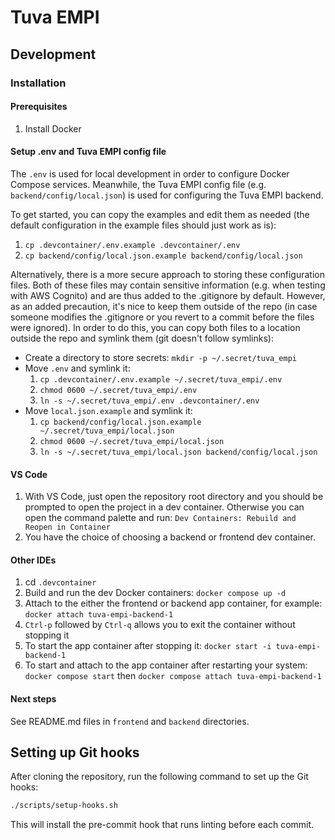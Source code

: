 # Tuva EMPI

## Development

### Installation

#### Prerequisites

1. Install Docker

#### Setup .env and Tuva EMPI config file

The `.env` is used for local development in order to configure Docker Compose services. Meanwhile, the Tuva EMPI config file (e.g. `backend/config/local.json`) is used for configuring the Tuva EMPI backend.

To get started, you can copy the examples and edit them as needed (the default configuration in the example files should just work as is):

1. `cp .devcontainer/.env.example .devcontainer/.env`
1. `cp backend/config/local.json.example backend/config/local.json`

Alternatively, there is a more secure approach to storing these configuration files. Both of these files may contain sensitive information (e.g. when testing with AWS Cognito) and are thus added to the .gitignore by default. However, as an added precaution, it's nice to keep them outside of the repo (in case someone modifies the .gitignore or you revert to a commit before the files were ignored). In order to do this, you can copy both files to a location outside the repo and symlink them (git doesn't follow symlinks):

- Create a directory to store secrets: `mkdir -p ~/.secret/tuva_empi`
- Move `.env` and symlink it:
  1. `cp .devcontainer/.env.example ~/.secret/tuva_empi/.env`
  1. `chmod 0600 ~/.secret/tuva_empi/.env`
  1. `ln -s ~/.secret/tuva_empi/.env .devcontainer/.env`
- Move `local.json.example` and symlink it:
  1. `cp backend/config/local.json.example ~/.secret/tuva_empi/local.json`
  1. `chmod 0600 ~/.secret/tuva_empi/local.json`
  1. `ln -s ~/.secret/tuva_empi/local.json backend/config/local.json`


#### VS Code

1. With VS Code, just open the repository root directory and you should be prompted to open the project in a dev container. Otherwise you can open the command palette and run: `Dev Containers: Rebuild and Reopen in Container`
1. You have the choice of choosing a backend or frontend dev container.

#### Other IDEs

1. cd `.devcontainer`
1. Build and run the dev Docker containers: `docker compose up -d`
1. Attach to the either the frontend or backend app container, for example: `docker attach tuva-empi-backend-1`
1. `Ctrl-p` followed by `Ctrl-q` allows you to exit the container without stopping it
1. To start the app container after stopping it: `docker start -i tuva-empi-backend-1`
1. To start and attach to the app container after restarting your system: `docker compose start` then `docker compose attach tuva-empi-backend-1`

#### Next steps

See README.md files in `frontend` and `backend` directories.

## Setting up Git hooks

After cloning the repository, run the following command to set up the Git hooks:

```sh
./scripts/setup-hooks.sh
```

This will install the pre-commit hook that runs linting before each commit.
